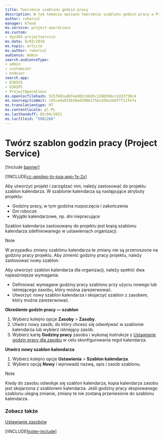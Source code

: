 ```yaml
---
title: Tworzenie szablonu godzin pracy
description: W tym temacie opisano tworzenie szablonu godzin pracy w Project Service.
author: ruhercul
manager: kfend
ms.service: project-operations
ms.custom:
- dyn365-projectservice
ms.date: 8/03/2018
ms.topic: article
ms.author: ruhercul
audience: Admin
search.audienceType:
- admin
- customizer
- enduser
search.app:
- D365CE
- D365PS
- ProjectOperations
ms.openlocfilehash: 525f601ad6fee902cb6d5c128b596cc2d33f30c4
ms.sourcegitcommit: c45ceda833b30ad39861f5bcd3ba1bbfff11fe7a
ms.translationtype: HT
ms.contentlocale: pl-PL
ms.lasthandoff: 05/04/2021
ms.locfileid: "5981268"
---
```

# <a name="create-a-work-hours-template-project-service"></a>Twórz szablon godzin pracy (Project Service)

[!include [banner](../includes/psa-now-project-operations.md)]

[!INCLUDE[cc-applies-to-psa-app-1x-2x](../includes/cc-applies-to-psa-app-3x.md)]

Aby utworzyć projekt i zarządzać nim, należy zastosować do projektu szablon kalendarza. W szablonie kalendarza są następujące atrybuty projektu:

- Godziny pracy, w tym godzina rozpoczęcia i zakończenia
- Dni robocze
- Wyjątki kalendarzowe, np. dni niepracujące

Szablon kalendarza zastosowany do projektu jest kopią szablonu kalendarza zdefiniowanego w ustawieniach organizacji.

> [!NOTE]
> W przypadku zmiany szablonu kalendarza te zmiany nie są przenoszone na godziny pracy projektu. Aby zmienić godziny pracy projektu, należy zastosować nowy szablon.

Aby utworzyć szablon kalendarza dla organizacji, należy spełnić dwa najważniejsze wymagania:

- Definiować wymagane godziny pracy szablonu przy użyciu nowego lub istniejącego zasobu, który można zarezerwować.
- Utworzyć nowy szablon kalendarza i skojarzyć szablon z zasobem, który można zarezerwować.

**Określenie godzin pracy — szablon**

1. Wybierz kolejno opcje **Zasoby** \> **Zasoby**.
2. Utwórz nowy zasób, do który chcesz się odwoływać w szablonie kalendarza lub wybierz istniejący zasób.
3. Wybierz kartę **Godziny pracy** zasobu i wykonaj instrukcje z [Ustawianie godzin pracy dla zasobu](https://docs.microsoft.com/dynamics365/field-service/set-work-hours-resource) w celu skonfigurowania reguł kalendarza.

**Utwórz nowy szablon kalendarza**

1. Wybierz kolejno opcje **Ustawienia** \> **Szablon kalendarza**.
2. Wybierz opcję **Nowy** i wprowadź nazwę, opis i zasób szablonu.


> [!NOTE]
> Kiedy do zasobu odwołuje się szablon kalendarza, kopia kalendarza zasobu jest skojarzona z szablonem kalendarza. Jeśli godziny pracy skopiowanego szablonu ulegną zmianie, zmiany te nie zostaną przeniesione do szablonu kalendarza.


### <a name="see-also"></a>Zobacz także  
 [Ustawianie zasobów](../psa/set-up-resources.md)


[!INCLUDE[footer-include](../includes/footer-banner.md)]
